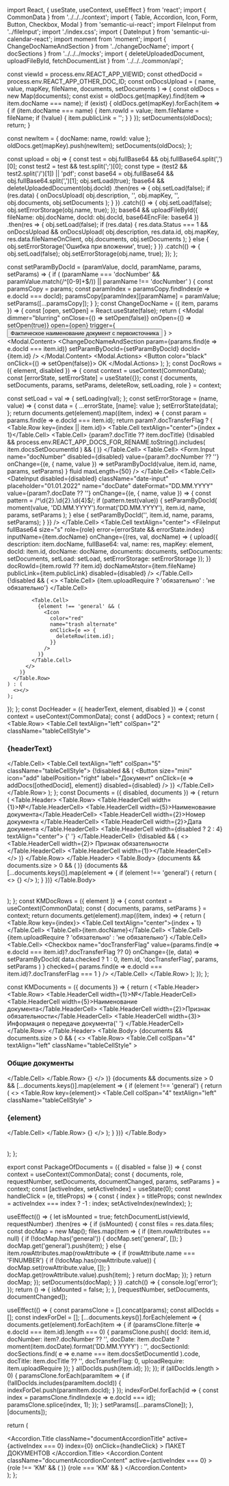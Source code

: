 import React, { useState, useContext, useEffect } from 'react';
import { CommonData } from '../../../context';
import {
  Table,
  Accordion,
  Icon,
  Form,
  Button,
  Checkbox,
  Modal
} from 'semantic-ui-react';
import FileInput from '../fileInput';
import './index.css';
import { DateInput } from 'semantic-ui-calendar-react';
import moment from 'moment';
import { ChangeDocNameAndSection } from '../changeDocName';
import { docSections } from '../../../mocks';
import {
  deleteUploadedDocument,
  uploadFileById,
  fetchDocumentList
} from '../../../common/api';

const viewId = process.env.REACT_APP_VIEWID;
const othedDocid = process.env.REACT_APP_OTHER_DOC_ID;
const onDocsUpload = (
  name,
  value,
  mapKey,
  fileName,
  documents,
  setDocuments
) => {
  const oldDocs = new Map(documents);
  const exist = oldDocs.get(mapKey).find(item => item.docName === name);
  if (exist) {
    oldDocs.get(mapKey).forEach(item => {
      if (item.docName === name) {
        item.rowId = value;
        item.fileName = fileName;
        if (!value) {
          item.publicLink = '';
        }
      }
    });
    setDocuments(oldDocs);
    return;
  }

  const newItem = {
    docName: name,
    rowId: value
  };
  oldDocs.get(mapKey).push(newItem);
  setDocuments(oldDocs);
};

const upload = obj => {
  const test = obj.fullBase64 && obj.fullBase64.split(',')[0];
  const test2 = test && test.split(';')[0];
  const type = (test2 && test2.split('/')[1]) || 'pdf';
  const base64 = obj.fullBase64 && obj.fullBase64.split(',')[1];
  obj.setLoad(true);
  !base64 &&
    deleteUploadedDocument(obj.docId)
      .then(res => {
        obj.setLoad(false);
        if (res.data) {
          onDocsUpload(
            obj.description,
            '',
            obj.mapKey,
            '',
            obj.documents,
            obj.setDocuments
          );
        }
      })
      .catch(() => {
        obj.setLoad(false);
        obj.setErrorStorage(obj.name, true);
      });
  base64 &&
    uploadFileById({
      fileName: obj.docName,
      docId: obj.docId,
      base64EncFile: base64
    })
      .then(res => {
        obj.setLoad(false);
        if (res.data) {
          res.data.Status === 1 &&
            onDocsUpload &&
            onDocsUpload(
              obj.description,
              res.data.id,
              obj.mapKey,
              res.data.fileNameOnClient,
              obj.documents,
              obj.setDocuments
            );
        } else {
          obj.setErrorStorage('Ошибка при вложении', true);
        }
      })
      .catch(() => {
        obj.setLoad(false);
        obj.setErrorStorage(obj.name, true);
      });
};

const setParamByDocId = (paramValue, docId, paramName, params, setParams) => {
  if (
    (paramName === 'docNumber' && paramValue.match(/^[0-9]+$/)) ||
    paramName !== 'docNumber'
  ) {
    const paramsCopy = params;
    const paramIndex = paramsCopy.findIndex(e => e.docId === docId);
    paramsCopy[paramIndex][paramName] = paramValue;
    setParams([...paramsCopy]);
  }
};
const ChangeDocName = ({ item, params }) => {
  const [open, setOpen] = React.useState(false);
  return (
    <Modal
      dimmer="blurring"
      onClose={() => setOpen(false)}
      onOpen={() => setOpen(true)}
      open={open}
      trigger={
        <Button>Фактическое наименование документ с первоисточника</Button>
      }
    >
      <Modal.Content>
        <ChangeDocNameAndSection
          param={params.find(e => e.docId === item.id)}
          setParamByDocId={setParamByDocId}
          docId={item.id}
        />
      </Modal.Content>
      <Modal.Actions>
        <Button color="black" onClick={() => setOpen(false)}>
          OK
        </Button>
      </Modal.Actions>
    </Modal>
  );
};
const DocRows = ({ element, disabled }) => {
  const context = useContext(CommonData);
  const [errorState, setErrorState] = useState({});
  const {
    documents,
    setDocuments,
    params,
    setParams,
    deleteRow,
    setLoading,
    role
  } = context;

  const setLoad = val => {
    setLoading(val);
  };
  const setErrorStorage = (name, value) => {
    const data = {
      ...errorState,
      [name]: value
    };
    setErrorState(data);
  };
  return documents.get(element).map((item, index) => {
    const param = params.find(e => e.docId === item.id);
    return param?.docTransferFlag ? (
      <Table.Row key={index || item.id}>
        <Table.Cell textAlign="center">{index + 1}</Table.Cell>
        <Table.Cell>
          {param?.docTitle ?? item.docTitle}
          {!disabled &&
            process.env.REACT_APP_DOCS_FOR_RENAME.toString().includes(
              item.docsSetDocumentId
            ) && (
              <ChangeDocName
                item={item}
                params={params}
                setParams={setParams}
              />
            )}
        </Table.Cell>
        <Table.Cell>
          <Form.Input
            name="docNumber"
            disabled={disabled}
            value={param?.docNumber ?? ''}
            onChange={(e, { name, value }) =>
              setParamByDocId(value, item.id, name, params, setParams)
            }
            fluid
            maxLength={50}
          />
        </Table.Cell>
        <Table.Cell>
          <DateInput
            disabled={disabled}
            className="date-input"
            placeholder="01.01.2022"
            name="docDate"
            dateFormat="DD.MM.YYYY"
            value={param?.docDate ?? ''}
            onChange={(e, { name, value }) => {
              const pattern = /^\d{2}\.\d{2}\.\d{4}$/;
              if (pattern.test(value)) {
                setParamByDocId(
                  moment(value, 'DD.MM.YYYY').format('DD.MM.YYYY'),
                  item.id,
                  name,
                  params,
                  setParams
                );
              } else {
                setParamByDocId('', item.id, name, params, setParams);
              }
            }}
          />
        </Table.Cell>
        <Table.Cell textAlign="center">
          <FileInput
            fullBase64
            size="s"
            role={role}
            error={errorState && errorState.index}
            inputName={item.docName}
            onChange={(res, val, docName) => {
              upload({
                description: item.docName,
                fullBase64: val,
                name: res,
                mapKey: element,
                docId: item.id,
                docName: docName,
                documents: documents,
                setDocuments: setDocuments,
                setLoad: setLoad,
                setErrorStorage: setErrorStorage
              });
            }}
            docRowId={item.rowId ?? item.id}
            docNameAtstor={item.fileName}
            publicLink={item.publicLink}
            disabled={disabled}
          />
        </Table.Cell>
        {!disabled && (
          <>
            <Table.Cell>
              {item.uploadRequire ? 'обязательно' : 'не обязательно'}
            </Table.Cell>

            <Table.Cell>
              {element !== 'general' && (
                <Icon
                  color="red"
                  name="trash alternate"
                  onClick={e => {
                    deleteRow(item.id);
                  }}
                />
              )}
            </Table.Cell>
          </>
        )}
      </Table.Row>
    ) : (
      <></>
    );
  });
};
const DocHeader = ({ headerText, element, disabled }) => {
  const context = useContext(CommonData);
  const { addDocs } = context;
  return (
    <Table.Row>
      <Table.Cell textAlign="left" colSpan="2" className="tableCellStyle">
        <h3> {headerText} </h3>
      </Table.Cell>
      <Table.Cell textAlign="left" colSpan="5" className="tableCellStyle">
        {!disabled && (
          <Button
            size="mini"
            icon="add"
            labelPosition="right"
            label="Документ"
            onClick={e => addDocs([othedDocid], element)}
            disabled={disabled}
          />
        )}
      </Table.Cell>
    </Table.Row>
  );
};
const Documents = ({ disabled, documents }) => {
  return (
    <Table celled>
      <Table.Header>
        <Table.Row>
          <Table.HeaderCell width={1}>№</Table.HeaderCell>
          <Table.HeaderCell width={5}>Наименование документа</Table.HeaderCell>
          <Table.HeaderCell width={2}>Номер документа </Table.HeaderCell>
          <Table.HeaderCell width={2}>Дата документа </Table.HeaderCell>
          <Table.HeaderCell width={disabled ? 2 : 4} textAlign="center">
            {' '}
          </Table.HeaderCell>
          {!disabled && (
            <>
              <Table.HeaderCell width={2}>
                Признак обязательности
              </Table.HeaderCell>
              <Table.HeaderCell width={1}></Table.HeaderCell>
            </>
          )}
        </Table.Row>
      </Table.Header>
      <Table.Body>
        <DocHeader headerText="Общие документы" disabled={disabled} />
        {documents && documents.size > 0 && (
          <DocRows element="general" disabled={disabled} />
        )}
        {documents &&
          [...documents.keys()].map(element => {
            if (element !== 'general') {
              return (
                <>
                  <DocHeader
                    headerText={element}
                    element={element}
                    disabled={disabled}
                  />
                  {<DocRows element={element} disabled={disabled} />}
                </>
              );
            }
          })}
      </Table.Body>
    </Table>
  );
};
const KMDocRows = ({ element }) => {
  const context = useContext(CommonData);
  const { documents, params, setParams } = context;
  return documents.get(element).map((item, index) => {
    return (
      <Table.Row key={index}>
        <Table.Cell textAlign="center">{index + 1}</Table.Cell>
        <Table.Cell>{item.docName}</Table.Cell>
        <Table.Cell>
          {item.uploadRequire ? 'обязательно' : 'не обязательно'}
        </Table.Cell>
        <Table.Cell>
          <Checkbox
            name="docTransferFlag"
            value={params.find(e => e.docId === item.id)?.docTransferFlag ?? 0}
            onChange={(e, data) =>
              setParamByDocId(
                data.checked ? 1 : 0,
                item.id,
                'docTransferFlag',
                params,
                setParams
              )
            }
            checked={
              params.find(e => e.docId === item.id)?.docTransferFlag === 1
            }
          />
        </Table.Cell>
      </Table.Row>
    );
  });
};

const KMDocuments = ({ documents }) => {
  return (
    <Table celled>
      <Table.Header>
        <Table.Row>
          <Table.HeaderCell width={1}>№</Table.HeaderCell>
          <Table.HeaderCell width={5}>Наименование документа</Table.HeaderCell>
          <Table.HeaderCell width={2}>Признак обязательности</Table.HeaderCell>
          <Table.HeaderCell width={3}>
            Информация о передаче документа{' '}
          </Table.HeaderCell>
        </Table.Row>
      </Table.Header>
      <Table.Body>
        {documents && documents.size > 0 && (
          <>
            <Table.Row>
              <Table.Cell
                colSpan="4"
                textAlign="left"
                className="tableCellStyle"
              >
                <h3> Общие документы </h3>
              </Table.Cell>
            </Table.Row>
            {<KMDocRows element="general" />}
          </>
        )}
        {documents &&
          documents.size > 0 &&
          [...documents.keys()].map(element => {
            if (element !== 'general') {
              return (
                <>
                  <Table.Row key={element}>
                    <Table.Cell
                      colSpan="4"
                      textAlign="left"
                      className="tableCellStyle"
                    >
                      <h3> {element}</h3>
                    </Table.Cell>
                  </Table.Row>
                  {<KMDocRows element={element} />}
                </>
              );
            }
          })}
      </Table.Body>
    </Table>
  );
};

export const PackageOfDocuments = ({ disabled = false }) => {
  const context = useContext(CommonData);
  const {
    documents,
    role,
    requestNumber,
    setDocuments,
    documentChanged,
    params,
    setParams
  } = context;
  const [activeIndex, setActiveIndex] = useState(0);
  const handleClick = (e, titleProps) => {
    const { index } = titleProps;
    const newIndex = activeIndex === index ? -1 : index;
    setActiveIndex(newIndex);
  };

  useEffect(() => {
    let isMounted = true;
    fetchDocumentList(viewId, requestNumber)
      .then(res => {
        if (isMounted) {
          const files = res.data.files;
          const docMap = new Map();
          files.map(item => {
            if (item.rowAttributes == null) {
              if (!docMap.has('general')) {
                docMap.set('general', []);
              }
              docMap.get('general').push(item);
            } else {
              item.rowAttributes.map(rowAttribute => {
                if (rowAttribute.name === 'FINUMBER') {
                  if (!docMap.has(rowAttribute.value)) {
                    docMap.set(rowAttribute.value, []);
                  }
                  docMap.get(rowAttribute.value).push(item);
                }
                return docMap;
              });
            }
            return docMap;
          });
          setDocuments(docMap);
        }
      })
      .catch(() => {
        console.log('error');
      });
    return () => {
      isMounted = false;
    };
  }, [requestNumber, setDocuments, documentChanged]);

  useEffect(() => {
    const paramsClone = [].concat(params);
    const allDocIds = [];
    const indexForDel = [];
    [...documents.keys()].forEach(element => {
      documents.get(element).forEach(item => {
        if (paramsClone.filter(e => e.docId === item.id).length === 0) {
          paramsClone.push({
            docId: item.id,
            docNumber: item?.docNumber ?? '',
            docDate: item.docDate
              ? moment(item.docDate).format('DD.MM.YYYY')
              : '',
            docSectionId: docSections.find(
              e => e.name === item.docsSetDocumentId
            ).code,
            docTitle: item.docTitle ?? '',
            docTransferFlag: 0,
            uploadRequire: item.uploadRequire
          });
        }
        allDocIds.push(item.id);
      });
    });
    if (allDocIds.length > 0) {
      paramsClone.forEach(paramItem => {
        if (!allDocIds.includes(paramItem.docId)) {
          indexForDel.push(paramItem.docId);
        }
      });
      indexForDel.forEach(id => {
        const index = paramsClone.findIndex(e => e.docId === id);
        paramsClone.splice(index, 1);
      });
    }
    setParams([...paramsClone]);
  }, [documents]);

  return (
    <div className="ui form">
      <Accordion fluid styled>
        <Accordion.Title
          className="documentAccordionTitle"
          active={activeIndex === 0}
          index={0}
          onClick={handleClick}
        >
          <Icon name="dropdown" />
          ПАКЕТ ДОКУМЕНТОВ
        </Accordion.Title>
        <Accordion.Content
          className="documentAccordionContent"
          active={activeIndex === 0}
        >
          {role !== 'KM' && (
            <Documents disabled={disabled} documents={documents} />
          )}
          {role === 'KM' && <KMDocuments documents={documents} />}
        </Accordion.Content>
      </Accordion>
    </div>
  );
};
